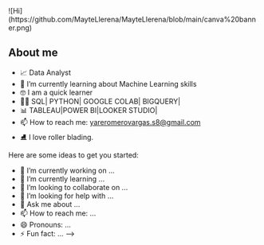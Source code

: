 </div>
![Hi](https://github.com/MayteLlerena/MayteLlerena/blob/main/canva%20banner.png)


## About me

- 📈 Data Analyst 
- 🤯 I’m currently learning about Machine Learning skills 
- 🤓 I am a quick learner
- 👩‍💻 SQL| PYTHON| GOOGLE COLAB| BIGQUERY|
- 📊 TABLEAU|POWER BI|LOOKER STUDIO|
- 📫 How to reach me: yareromerovargas.s8@gmail.com
- ⛸  I love roller blading. 

Here are some ideas to get you started:

- 🔭 I’m currently working on ...
- 🌱 I’m currently learning ...
- 👯 I’m looking to collaborate on ...
- 🤔 I’m looking for help with ...
- 💬 Ask me about ...
- 📫 How to reach me: ...
- 😄 Pronouns: ...
- ⚡ Fun fact: ...
-->
